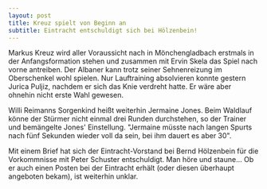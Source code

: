 ```yaml
---
layout: post
title: Kreuz spielt von Beginn an
subtitle: Eintracht entschuldigt sich bei Hölzenbein!
---
```


Markus Kreuz wird aller Voraussicht nach in Mönchengladbach erstmals in der Anfangsformation stehen und zusammen mit Ervin Skela das Spiel nach vorne antreiben. Der Albaner kann trotz seiner Sehnenreizung im Oberschenkel wohl spielen. Nur Lauftraining absolvieren konnte gestern Jurica Puljiz, nachdem er sich das Knie verdreht hatte. Er wäre aber ohnehin nicht erste Wahl gewesen.

Willi Reimanns Sorgenkind heißt weiterhin Jermaine Jones. Beim Waldlauf könne der Stürmer nicht einmal drei Runden durchstehen, so der Trainer und bemängelte Jones' Einstellung. "Jermaine müsste nach langen Spurts nach fünf Sekunden wieder voll da sein, bei ihm dauert es aber 30".  
  
Mit einem Brief hat sich der Eintracht-Vorstand bei Bernd Hölzenbein für die Vorkommnisse mit Peter Schuster entschuldigt. Man höre und staune... Ob er auch einen Posten bei der Eintracht erhält (oder diesen überhaupt angeboten bekam), ist weiterhin unklar.
